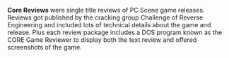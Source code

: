**Core Reviews** were single title reviews of PC Scene game releases. Reviews got published by the cracking group Challenge of Reverse Engineering and included lots of technical details about the game and release. Plus each review package includes a DOS program known as the CORE Game Reviewer to display both the text review and offered screenshots of the game.